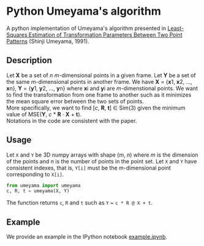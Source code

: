 # Python Umeyama's algorithm
A python implementation of Umeyama's algorithm presented in [Least-Squares Estimation of Transformation Parameters Between Two Point Patterns](https://web.stanford.edu/class/cs273/refs/umeyama.pdf) (Shinji Umeyama, 1991).

## Description
Let **X** be a set of *n* *m*-dimensional points in a given frame. Let **Y** be a set of the same *m*-dimensional points in another frame. We have **X** = {**x**1, **x**2, ..., **x**n}, **Y** = {**y**1, **y**2, ..., **y**n} where **x**i and **y**i are *m*-dimenstional points. We want to find the transformation from one frame to another such as it minimizes the mean square error between the two sets of points.  
More specifically, we want to find [*c*, **R**, **t**] ∈ Sim(3) given the minimum value of MSE(**Y**, *c* * **R** · **X** + **t**).  
Notations in the code are consistent with the paper.

## Usage
Let `X` and `Y` be 3D numpy arrays with shape (*m*, *n*) where *m* is the dimension of the points and *n* is the number of points in the point set. Let `X` and `Y` have consistent indexes, that is, `Y[i]` must be the *m*-dimensional point corresponding to `X[i]`.
```python
from umeyama import umeyama
c, R, t = umeyama(X, Y)
```
The function returns `c`, `R` and `t` such as `Y` ~ ```c * R @ X + t```.

## Example
We provide an example in the IPython notebook [example.ipynb](example.ipynb).

